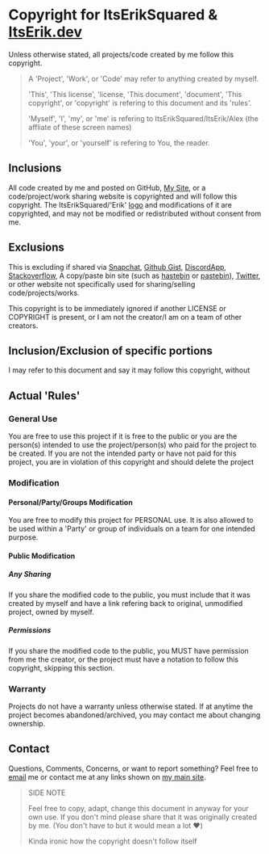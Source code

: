 # Copyright for ItsErikSquared & [ItsErik.dev](https://itserik.dev)
Unless otherwise stated, all projects/code created by me follow this copyright.

> A 'Project', 'Work', or 'Code' may refer to anything created by myself.
>
> 'This', 'This license', 'license, 'This document', 'document', 'This copyright', or 'copyright' is refering to this document and its 'rules'.
>
> 'Myself', 'I', 'my', or 'me' is refering to ItsErikSquared/ItsErik/Alex (the affliate of these screen names)
>
> 'You', 'your', or 'yourself' is refering to You, the reader.

## Inclusions
All code created by me and posted on GitHub, [My Site](https://itserik.dev), or a code/project/work sharing website is copyrighted and will follow this copyright.
The ItsErikSquared/'Erik' [logo](https://itserik.dev/assets/logo.jpg) and modifications of it are copyrighted, and may not be modified or redistributed without consent from me.

## Exclusions
This is excluding if shared via [Snapchat](https://snapchat.com), [Github Gist](https://gist.github.com), [DiscordApp](https://discordapp.com), [Stackoverflow](https://stackoverflow.com), A copy/paste bin site (such as [hastebin](https://hastebin.com) or [pastebin](https://pastebin.com)), [Twitter](https://twitter.com), or other website not specifically used for sharing/selling code/projects/works.

This copyright is to be immediately ignored if another LICENSE or COPYRIGHT is present, or I am not the creator/I am on a team of other creators.

## Inclusion/Exclusion of specific portions
I may refer to this document and say it may follow this copyright, without

## Actual 'Rules'

### General Use
You are free to use this project if it is free to the public or you are the person(s) intended to use the project/person(s) who paid for the project to be created.
If you are not the intended party or have not paid for this project, you are in violation of this copyright and should delete the project

### Modification

#### Personal/Party/Groups Modification
You are free to modify this project for PERSONAL use. It is also allowed to be used within a 'Party' or group of individuals on a team for one intended purpose.

#### Public Modification

##### Any Sharing
If you share the modified code to the public, you must include that it was created by myself and have a link refering back to original, unmodified project, owned by myself.

##### Permissions
If you share the modified code to the public, you MUST have permission from me the creator, or the project must have a notation to follow this copyright, skipping this section.

### Warranty
Projects do not have a warranty unless otherwise stated. If at anytime the project becomes abandoned/archived, you may contact me about changing ownership.

## Contact
Questions, Comments, Concerns, or want to report something? Feel free to [email](mailto:erik@itserik.dev) me or contact me at any links shown on [my main site](https://itserik.dev).

> SIDE NOTE
>
> Feel free to copy, adapt, change this document in anyway for your own use. If you don't mind please share that it was originally created by me. (You don't have to but it would mean a lot :heart:)
>
> Kinda ironic how the copyright doesn't follow itself